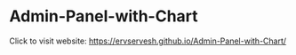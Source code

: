 # Admin-Panel-with-Chart

Click to visit website: https://ervservesh.github.io/Admin-Panel-with-Chart/
